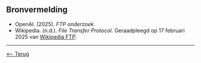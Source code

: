 ## Bronvermelding
- OpenAI. (2025). *FTP onderzoek*.  
- Wikipedia. (n.d.). *File Transfer Protocol*. Geraadpleegd op 17 februari 2025 van [Wikipedia FTP](https://nl.wikipedia.org/wiki/File_Transfer_Protocol).
---
[<-- Terug](README.md)
